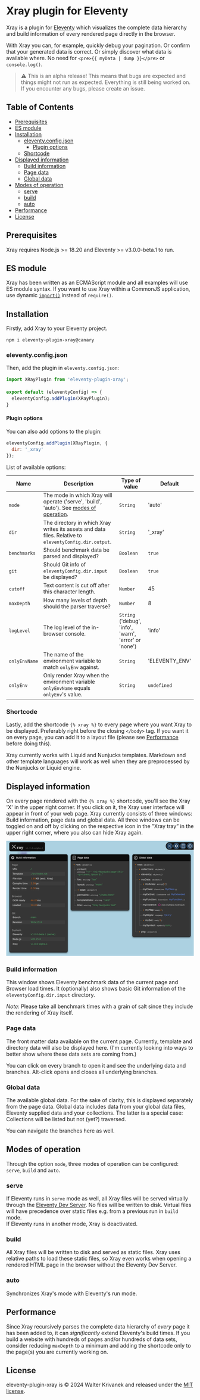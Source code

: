 # Xray plugin for Eleventy
Xray is a plugin for [Eleventy](https://www.11ty.dev/) which visualizes the complete data hierarchy and build information of every rendered page directly in the browser.

With Xray you can, for example, quickly debug your pagination. Or confirm that your generated data is correct. Or simply discover what data is available where. No need for `<pre>{{ myData | dump }}</pre>` or `console.log()`.

> ⚠️ This is an alpha release! This means that bugs are expected and things might not run as expected. Everything is still being worked on. If you encounter any bugs, please create an issue.

## Table of Contents
- [Prerequisites](#prerequisites)
- [ES module](#es-module)
- [Installation](#installation)
  - [eleventy.config.json](#eleventyconfigjson)
    - [Plugin options](#plugin-options)
  - [Shortcode](#shortcode)
- [Displayed information](#displayed-information)
  - [Build information](#build-information)
  - [Page data](#page-data)
  - [Global data](#global-data)
- [Modes of operation](#modes-of-operation)
  - [serve](#serve)
  - [build](#build)
  - [auto](#auto) 
- [Performance](#performance)
- [License](#license)

## Prerequisites
Xray requires Node.js >= 18.20 and Eleventy >= v3.0.0-beta.1 to run.

## ES module
Xray has been written as an ECMAScript module and all examples will use ES module syntax. If you want to use Xray within a CommonJS application, use dynamic [`import()`](https://developer.mozilla.org/en-US/docs/Web/JavaScript/Reference/Operators/import) instead of `require()`.

## Installation
Firstly, add Xray to your Eleventy project.

```shell
npm i eleventy-plugin-xray@canary
```

### eleventy.config.json
Then, add the plugin in `eleventy.config.json`:

```javascript
import XRayPlugin from 'eleventy-plugin-xray';

export default (eleventyConfig) => {
  eleventyConfig.addPlugin(XRayPlugin);
}
```

#### Plugin options
You can also add options to the plugin:

```javascript
eleventyConfig.addPlugin(XRayPlugin, {
  dir: '_xray'
});
```

List of available options:

|Name | Description | Type of value | Default |
| -- | -- | -- | -- |
| `mode` | The mode in which Xray will operate ('serve', 'build', 'auto'). See [modes of operation](#modes-of-operation).  | `String` | 'auto' |
| `dir` | The directory in which Xray writes its assets and data files. Relative to `eleventyConfig.dir.output`. | `String` | '_xray' |
| `benchmarks` | Should benchmark data be parsed and displayed? | `Boolean` | `true` | 
| `git` | Should Git info of `eleventyConfig.dir.input` be displayed? | `Boolean` | `true` |
| `cutoff` | Text content is cut off after this character length. | `Number` | 45 |
| `maxDepth` | How many levels of depth should the parser traverse? | `Number` | 8 |
| `logLevel` | The log level of the in-browser console. | `String` ('debug', 'info', 'warn', 'error' or 'none') | 'info' | 
| `onlyEnvName` | The name of the environment variable to match `onlyEnv` against. | `String` | 'ELEVENTY_ENV' |
| `onlyEnv` | Only render Xray when the environment variable `onlyEnvName` equals `onlyEnv`'s value. | `String` | `undefined` |

### Shortcode
Lastly, add the shortcode `{% xray %}` to every page where you want Xray to be displayed. Preferably right before the closing `</body>` tag. If you want it on every page, you can add it to a layout file (please see [Performance](#performance) before doing this). 

Xray currently works with Liquid and Nunjucks templates. Markdown and other template languages will work as well when they are preprocessed by the Nunjucks or Liquid engine.

## Displayed information
On every page rendered with the `{% xray %}` shortcode, you'll see the Xray 'X' in the upper right corner. If you click on it, the Xray user interface will appear in front of your web page. Xray currently consists of three windows: Build information, page data and global data. All three windows can be toggled on and off by clicking on the respective icon in the ”Xray tray” in the upper right corner, where you also can hide Xray again.

![Xray screenshot](./readme-assets/xray-screenshot.png)

### Build information
This window shows Eleventy benchmark data of the current page and Browser load times. It (optionally) also shows basic Git information of the `eleventyConfig.dir.input` directory.

*Note*: Please take all benchmark times with a grain of salt since they include the rendering of Xray itself.

### Page data
The front matter data available on the current page. Currently, template and directory data will also be displayed here. (I'm currently looking into ways to better show where these data sets are coming from.)

You can click on every branch to open it and see the underlying data and branches. Alt-click opens and closes all underlying branches.

### Global data
The available global data. For the sake of clarity, this is displayed separately from the page data. Global data includes data from your global data files, Eleventy supplied data and your collections. The latter is a special case: Collections will be listed but not (yet?) traversed.

You can navigate the branches here as well.

## Modes of operation
Through the option `mode`, three modes of operation can be configured: `serve`, `build` and `auto`.

### serve
If Eleventy runs in `serve` mode as well, all Xray files will be served virtually through the [Eleventy Dev Server](https://www.11ty.dev/docs/dev-server/). No files will be written to disk. Virtual files will have precedence over static files e.g. from a previous run in `build` mode.  
If Eleventy runs in another mode, Xray is deactivated.

### build
All Xray files will be written to disk and served as static files. Xray uses relative paths to load these static files, so Xray even works when opening a rendered HTML page in the browser without the Eleventy Dev Server.

### auto
Synchronizes Xray's mode with Eleventy's run mode.

## Performance
Since Xray recursively parses the complete data hierarchy of _every_ page it has been added to, it can _significantly_ extend Eleventy's build times. If you build a website with hundreds of pages and/or hundreds of data sets, consider reducing `maxDepth` to a minimum and adding the shortcode only to the page(s) you are currently working on.

## License
eleventy-plugin-xray is © 2024 Walter Krivanek and released under the [MIT license](https://mit-license.org).

